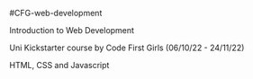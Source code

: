#CFG-web-development
<p>Introduction to Web Development</p>
<p>Uni Kickstarter course by Code First Girls (06/10/22 - 24/11/22)</p>
<p>HTML, CSS and Javascript</p>
